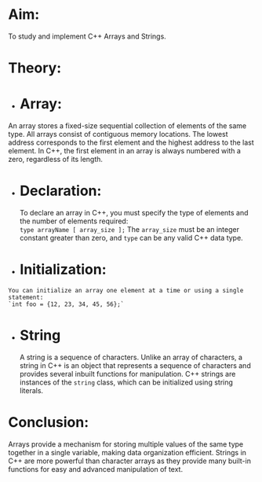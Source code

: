 
# Aim:  
To study and implement C++ Arrays and Strings.

# Theory:

-  # Array:  
  An array stores a fixed-size sequential collection of elements of the same type. All arrays consist of contiguous memory locations. The lowest address corresponds to the first element and the highest address to the last element. In C++, the first element in an array is always numbered with a zero, regardless of its length.

  - # Declaration:  
    To declare an array in C++, you must specify the type of elements and the number of elements required:  
    `type arrayName [ array_size ];`
    The `array_size` must be an integer constant greater than zero, and `type` can be any valid C++ data type.

  -  # Initialization:  
    You can initialize an array one element at a time or using a single statement:  
    `int foo = {12, 23, 34, 45, 56};`

- # String  
  A string is a sequence of characters. Unlike an array of characters, a string in C++ is an object that represents a sequence of characters and provides several inbuilt functions for manipulation. C++ strings are instances of the `string` class, which can be initialized using string literals.

# Conclusion:  
Arrays provide a mechanism for storing multiple values of the same type together in a single variable, making data organization efficient. Strings in C++ are more powerful than character arrays as they provide many built-in functions for easy and advanced manipulation of text.

